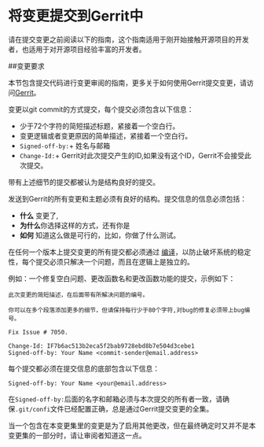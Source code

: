 # 将变更提交到Gerrit中

请在提交变更之前阅读以下的指南，这个指南适用于刚开始接触开源项目的开发者，也适用于对开源项目经验丰富的开发者。

##变更要求

本节包含提交代码进行变更审阅的指南，更多关于如何使用Gerrit提交变更，请访问[Gerrit](gerrit.md)。

变更以git commit的方式提交，每个提交必须包含以下信息：
- 少于72个字符的简短描述标题，紧接着一个空白行。
- 变更逻辑或者变更原因的简单描述，紧接着一个空白行。
- `Signed-off-by:`+ 姓名与邮箱  
- `Change-Id:`+ Gerrit对此次提交产生的ID,如果没有这个ID，Gerrit不会接受此次提交。

带有上述细节的提交都被认为是结构良好的提交。

发送到Gerrit的所有变更和主题必须有良好的结构。提交信息的信息必须包括：

* **什么** 变更了,
* **为什么**你选择这样的方式，还有你是
* **如何** 知道这么做是可行的，比如，你做了什么测试。

在任何一个版本上提交变更的所有提交都必须通过 [编译](../dev-setup/build.md)，以防止破坏系统的稳定性，每个提交必须只解决一个问题，而且在逻辑上是独立的。

例如：一个修复空白问题、更改函数名和更改函数功能的提交，示例如下：
```
此次变更的简短描述，在后面带有所解决问题的编号。

你可以在多个段落添加更多的细节，但请保持每行少于80个字符,对bug的修复必须带上bug编号。

Fix Issue # 7050.

Change-Id: IF7b6ac513b2eca5f2bab9728ebd8b7e504d3cebe1
Signed-off-by: Your Name <commit-sender@email.address>
```
每个提交都必须在提交信息的底部包含以下信息：

```
Signed-off-by: Your Name <your@email.address>
```
在`Signed-off-by:`后面的名字和邮箱必须与本次提交的所有者一致，请确保`.git/confi`文件已经配置正确，总是通过Gerrit提交变更的全集。

当一个包含在本变更集里的变更是为了启用其他更改，但在最终确定时又并不是本变更集的一部分时，请让审阅者知道这一点。
